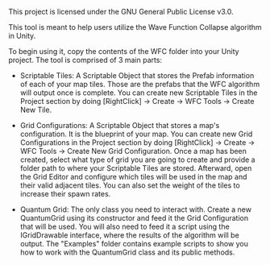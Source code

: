 This project is licensed under the GNU General Public License v3.0.


This tool is meant to help users utilize the Wave Function Collapse algorithm in Unity.


To begin using it, copy the contents of the WFC folder into your Unity project. The tool is comprised of 3 main parts:

- Scriptable Tiles: A Scriptable Object that stores the Prefab information of each of your map tiles. Those are the prefabs that the WFC algorithm will output once is complete. You can create new Scriptable Tiles in the Project section by doing [RightClick] -> Create -> WFC Tools -> Create New Tile.

- Grid Configurations: A Scriptable Object that stores a map's configuration. It is the blueprint of your map. You can create new Grid Configurations in the Project section by doing [RightClick] -> Create -> WFC Tools -> Create New Grid Configuration. Once a map has been created, select what type of grid you are going to create and provide a folder path to where your Scriptable Tiles are stored. Afterward, open the Grid Editor and configure which tiles will be used in the map and their valid adjacent tiles. You can also set the weight of the tiles to increase their spawn rates.

- Quantum Grid: The only class you need to interact with. Create a new QuantumGrid using its constructor and feed it the Grid Configuration that will be used. You will also need to feed it a script using the IGridDrawable interface, where the results of the algorithm will be output. The "Examples" folder contains example scripts to show you how to work with the QuantumGrid class and its public methods.
